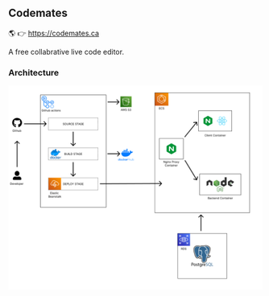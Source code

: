 ## Codemates 

🌎 👉 https://codemates.ca

A free collabrative live code editor.


### Architecture
<img src="sd.png" alt="sd" />

